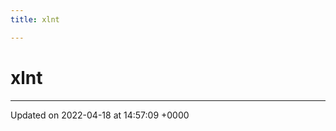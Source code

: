 ```yaml
---
title: xlnt

---
```


# xlnt








-------------------------------

Updated on 2022-04-18 at 14:57:09 +0000